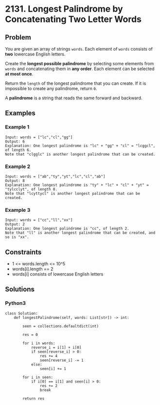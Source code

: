 # 2131. Longest Palindrome by Concatenating Two Letter Words

## Problem

You are given an array of strings `words`. Each element of `words` consists of **two** lowercase English letters.

Create the **longest possible palindrome** by selecting some elements from `words` and concatenating them in **any order**. Each element can be selected **at most once**.

Return the `length` of the longest palindrome that you can create. If it is impossible to create any palindrome, return `0`.

A **palindrome** is a string that reads the same forward and backward.

## Examples

### Example 1

```
Input: words = ["lc","cl","gg"]
Output: 6
Explanation: One longest palindrome is "lc" + "gg" + "cl" = "lcggcl", of length 6.
Note that "clgglc" is another longest palindrome that can be created.
```

### Example 2

```
Input: words = ["ab","ty","yt","lc","cl","ab"]
Output: 8
Explanation: One longest palindrome is "ty" + "lc" + "cl" + "yt" = "tylcclyt", of length 8.
Note that "lcyttycl" is another longest palindrome that can be created.
```

### Example 3

```
Input: words = ["cc","ll","xx"]
Output: 2
Explanation: One longest palindrome is "cc", of length 2.
Note that "ll" is another longest palindrome that can be created, and so is "xx".
```

## Constraints

* 1 <= words.length <= 10^5
* words[i].length == 2
* words[i] consists of lowercase English letters

## Solutions

### Python3

```
class Solution:
    def longestPalindrome(self, words: List[str]) -> int:
        
        seen = collections.defaultdict(int)
        
        res = 0
        
        for i in words:
            reverse_i = i[1] + i[0]
            if seen[reverse_i] > 0:
                res += 4
                seen[reverse_i] -= 1
            else:
                seen[i] += 1

        for i in seen:
            if i[0] == i[1] and seen[i] > 0:
                res += 2
                break

        return res
```
